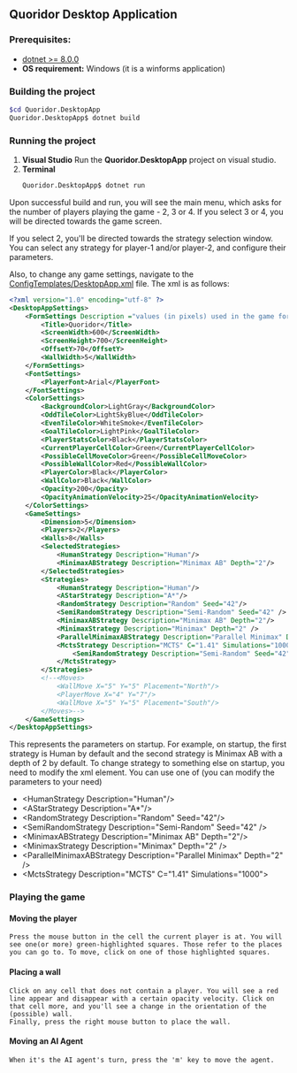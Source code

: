 
## Quoridor Desktop Application

### Prerequisites:
 - [dotnet >= 8.0.0](https://dotnet.microsoft.com/en-us/download/dotnet/8.0)
 - __OS requirement:__ Windows (it is a winforms application)

### Building the project
```bash
$cd Quoridor.DesktopApp
Quoridor.DesktopApp$ dotnet build
```
### Running the project
1) __Visual Studio__
    Run the __Quoridor.DesktopApp__ project on visual studio.
2) __Terminal__
    ```bash
    Quoridor.DesktopApp$ dotnet run
    ```

Upon successful build and run, you will see the main menu, which asks for the number of players playing the game - 2, 3 or 4.
If you select 3 or 4, you will be directed towards the game screen.

If you select 2, you'll be directed towards the strategy selection window. You can select any strategy for player-1 and/or player-2, and configure their parameters.

Also, to change any game settings, navigate to the [ConfigTemplates/DesktopApp.xml](https://github.com/devyanshuk/Quoridor/blob/main/Quoridor/Quoridor.DesktopApp/ConfigTemplates/DesktopAppSettings.xml) file. The xml is as follows:

```xml
<?xml version="1.0" encoding="utf-8" ?>
<DesktopAppSettings>
	<FormSettings Description ="values (in pixels) used in the game form">
		<Title>Quoridor</Title>
		<ScreenWidth>600</ScreenWidth>
		<ScreenHeight>700</ScreenHeight>
		<OffsetY>70</OffsetY>
		<WallWidth>5</WallWidth>
	</FormSettings>
	<FontSettings>
		<PlayerFont>Arial</PlayerFont>
	</FontSettings>
	<ColorSettings>
		<BackgroundColor>LightGray</BackgroundColor>
		<OddTileColor>LightSkyBlue</OddTileColor>
		<EvenTileColor>WhiteSmoke</EvenTileColor>
		<GoalTileColor>LightPink</GoalTileColor>
		<PlayerStatsColor>Black</PlayerStatsColor>
		<CurrentPlayerCellColor>Green</CurrentPlayerCellColor>
		<PossibleCellMoveColor>Green</PossibleCellMoveColor>
		<PossibleWallColor>Red</PossibleWallColor>
		<PlayerColor>Black</PlayerColor>
		<WallColor>Black</WallColor>
		<Opacity>200</Opacity>
		<OpacityAnimationVelocity>25</OpacityAnimationVelocity>
	</ColorSettings>
	<GameSettings>
		<Dimension>5</Dimension>
		<Players>2</Players>
		<Walls>8</Walls>
		<SelectedStrategies>
			<HumanStrategy Description="Human"/>
			<MinimaxABStrategy Description="Minimax AB" Depth="2"/>
		</SelectedStrategies>
		<Strategies>
			<HumanStrategy Description="Human"/>
			<AStarStrategy Description="A*"/>
			<RandomStrategy Description="Random" Seed="42"/>
			<SemiRandomStrategy Description="Semi-Random" Seed="42" />
			<MinimaxABStrategy Description="Minimax AB" Depth="2"/>
			<MinimaxStrategy Description="Minimax" Depth="2" />
			<ParallelMinimaxABStrategy Description="Parallel Minimax" Depth="2" />
			<MctsStrategy Description="MCTS" C="1.41" Simulations="1000">
				<SemiRandomStrategy Description="Semi-Random" Seed="42" />
			</MctsStrategy>
		</Strategies>
		<!--<Moves>
			<WallMove X="5" Y="5" Placement="North"/>
			<PlayerMove X="4" Y="7"/>
			<WallMove X="5" Y="5" Placement="South"/>
		</Moves>-->
	</GameSettings>
</DesktopAppSettings>
```

This represents the parameters on startup. For example, on startup, the first strategy is Human by default and the second strategy is Minimax AB with a depth of 2 by default.
To change strategy to something else on startup, you need to modify the xml element. You can use one of (you can modify the parameters to your need)
- \<HumanStrategy Description="Human"/>
- \<AStarStrategy Description="A*"/>
- \<RandomStrategy Description="Random" Seed="42"/>
- \<SemiRandomStrategy Description="Semi-Random" Seed="42" />
- \<MinimaxABStrategy Description="Minimax AB" Depth="2"/>
- \<MinimaxStrategy Description="Minimax" Depth="2" />
- \<ParallelMinimaxABStrategy Description="Parallel Minimax" Depth="2" />
- \<MctsStrategy Description="MCTS" C="1.41" Simulations="1000">


### Playing the game

#### Moving the player
    Press the mouse button in the cell the current player is at. You will see one(or more) green-highlighted squares. Those refer to the places you can go to. To move, click on one of those highlighted squares.
    
#### Placing a wall
    Click on any cell that does not contain a player. You will see a red line appear and disappear with a certain opacity velocity. Click on that cell more, and you'll see a change in the orientation of the (possible) wall.
    Finally, press the right mouse button to place the wall.
    
#### Moving an AI Agent
    When it's the AI agent's turn, press the 'm' key to move the agent.
